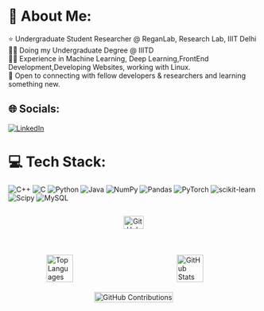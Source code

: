 # 💫 About Me:
⭐ Undergraduate Student Researcher @ ReganLab, Research Lab, IIIT Delhi<br>👨‍🎓 Doing my Undergraduate Degree @ IIITD<br>👨‍💻 Experience in Machine Learning, Deep Learning,FrontEnd Development,Developing Websites, working with Linux.<br>🤝 Open to connecting with fellow developers & researchers and learning something new.


## 🌐 Socials:
[![LinkedIn](https://img.shields.io/badge/LinkedIn-%230077B5.svg?logo=linkedin&logoColor=white)](https://linkedin.com/in/rajat-jaiswal-105a70239) 

# 💻 Tech Stack:
![C++](https://img.shields.io/badge/c++-%2300599C.svg?style=flat-square&logo=c%2B%2B&logoColor=white) ![C](https://img.shields.io/badge/c-%2300599C.svg?style=flat-square&logo=c&logoColor=white) ![Python](https://img.shields.io/badge/python-3670A0?style=flat-square&logo=python&logoColor=ffdd54) ![Java](https://img.shields.io/badge/java-%23ED8B00.svg?style=flat-square&logo=openjdk&logoColor=white) ![NumPy](https://img.shields.io/badge/numpy-%23013243.svg?style=flat-square&logo=numpy&logoColor=white) ![Pandas](https://img.shields.io/badge/pandas-%23150458.svg?style=flat-square&logo=pandas&logoColor=white) ![PyTorch](https://img.shields.io/badge/PyTorch-%23EE4C2C.svg?style=flat-square&logo=PyTorch&logoColor=white) ![scikit-learn](https://img.shields.io/badge/scikit--learn-%23F7931E.svg?style=flat-square&logo=scikit-learn&logoColor=white) ![Scipy](https://img.shields.io/badge/SciPy-%230C55A5.svg?style=flat-square&logo=scipy&logoColor=%white) ![MySQL](https://img.shields.io/badge/mysql-%2300000f.svg?style=flat-square&logo=mysql&logoColor=white)
<div style="display: grid; grid-template-columns: repeat(2, 1fr); gap: 20px; justify-items: center; align-items: center;">
  <div style="grid-column: span 2; text-align: center;">
    <img src="https://github-readme-streak-stats.herokuapp.com/?user=rajat184&theme=tokyonight&hide_border=false&layout=compact" alt="GitHub Streak" style="width: 60%; height: 60%;">
  </div>
  <div style="display: flex; justify-content: center; align-items: center; width: 60%;">
    <img src="https://github-readme-stats.vercel.app/api/top-langs/?username=rajat184&theme=tokyonight&hide_border=false&include_all_commits=true&count_private=false&layout=compact" alt="Top Languages" style="width: 60%; height: 60%;">
  </div>
  <div style="display: flex; justify-content: center; align-items: center; width: 60%;">
    <img src="https://github-readme-stats.vercel.app/api?username=rajat184&theme=tokyonight&hide_border=false&include_all_commits=false&count_private=false" alt="GitHub Stats" style="width: 60%; height: 60%;">
  </div>
  <div style="grid-column: span 2; text-align: center;">
    <img src="https://ghchart.rshah.org/rajat184" alt="GitHub Contributions" style="width: 100%; height: 100%;">
  </div>
</div>











<!-- Proudly created with GPRM ( https://gprm.itsvg.in ) -->

